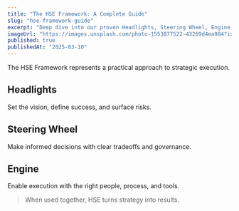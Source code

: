 ```yaml
---
title: "The HSE Framework: A Complete Guide"
slug: "hse-framework-guide"
excerpt: "Deep dive into our proven Headlights, Steering Wheel, Engine framework for strategic success."
imageUrl: "https://images.unsplash.com/photo-1553877522-43269d4ea984?ixlib=rb-4.0.3&auto=format&fit=crop&w=800&h=400"
published: true
publishedAt: "2025-03-10"
---
```


The HSE Framework represents a practical approach to strategic execution.

## Headlights
Set the vision, define success, and surface risks.

## Steering Wheel
Make informed decisions with clear tradeoffs and governance.

## Engine
Enable execution with the right people, process, and tools.

> When used together, HSE turns strategy into results.